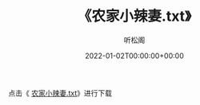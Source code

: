 ﻿---
title:  《农家小辣妻.txt》
date:   2022-01-02T00:00:00+00:00
author: 听松阁
layout: post
permalink: /农家小辣妻/
categories: 小说
tags: [小说]
---

点击《 [农家小辣妻.txt](http://img.660000.xyz/bookstukust/book/bntxt/10/农家小辣妻.txt)》进行下载